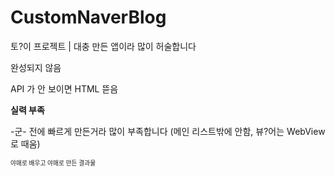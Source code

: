 # CustomNaverBlog

토?이 프로젝트 | 대충 만든 앱이라 많이 허술합니다

완성되지 않음

API 가 안 보이면 HTML 뜯음

**실력 부족**

-군- 전에 빠르게 만든거라 많이 부족합니다 (메인 리스트밖에 안함, 뷰?어는 WebView 로 때움)

<sub><sup>야매로 배우고 야매로 만든 결과물</sub></sup>
